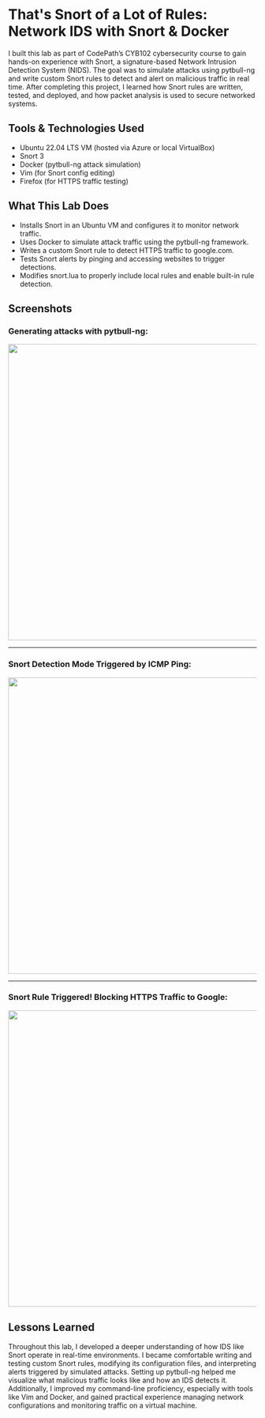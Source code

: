 # That's Snort of a Lot of Rules: Network IDS with Snort & Docker
I built this lab as part of CodePath’s CYB102 cybersecurity course to gain hands-on experience with Snort, a signature-based Network Intrusion Detection System (NIDS). The goal was to simulate attacks using pytbull-ng and write custom Snort rules to detect and alert on malicious traffic in real time. After completing this project, I learned how Snort rules are written, tested, and deployed, and how packet analysis is used to secure networked systems.

## Tools & Technologies Used
- Ubuntu 22.04 LTS VM (hosted via Azure or local VirtualBox)
- Snort 3
- Docker (pytbull-ng attack simulation)
- Vim (for Snort config editing)
- Firefox (for HTTPS traffic testing)

## What This Lab Does
- Installs Snort in an Ubuntu VM and configures it to monitor network traffic.
- Uses Docker to simulate attack traffic using the pytbull-ng framework.
- Writes a custom Snort rule to detect HTTPS traffic to google.com.
- Tests Snort alerts by pinging and accessing websites to trigger detections.
- Modifies snort.lua to properly include local rules and enable built-in rule detection.

## Screenshots
### Generating attacks with pytbull-ng:
<img src="https://github.com/user-attachments/assets/63ea800b-7715-49a8-9f84-1729ab283244" width="600"/>

---
###  Snort Detection Mode Triggered by ICMP Ping:
<img src="https://github.com/user-attachments/assets/0e98b4fc-4ecf-45b9-9d16-eea6089fc92c" width="600"/>

---
### Snort Rule Triggered! Blocking HTTPS Traffic to Google:
<img src="https://github.com/user-attachments/assets/8b4c56bc-5f44-421c-b3f4-298622008f84" width="600"/>

## Lessons Learned
Throughout this lab, I developed a deeper understanding of how IDS like Snort operate in real-time environments. I became comfortable writing and testing custom Snort rules, modifying its configuration files, and interpreting alerts triggered by simulated attacks. Setting up pytbull-ng helped me visualize what malicious traffic looks like and how an IDS detects it. Additionally, I improved my command-line proficiency, especially with tools like Vim and Docker, and gained practical experience managing network configurations and monitoring traffic on a virtual machine.
